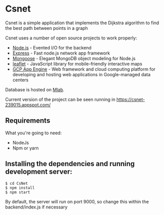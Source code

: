 # Csnet

Csnet is a simple application that implements the Dijkstra algorithm to find the best path between points in a graph

Csnet uses a number of open source projects to work properly:

* [Node.js](https://nodejs.org/en/) - Evented I/O for the backend
* [Express](https://expressjs.com/pt-br/) - Fast node.js network app framework
* [Mongoose](https://mongoosejs.com/) - Elegant MongoDB object modeling for Node.js
* [leaflet](https://leafletjs.com/) - JavaScript library for mobile-friendly interactive maps
* [GCP App Engine](https://cloud.google.com/appengine/) - Web framework and cloud computing platform for developing and hosting web applications in Google-managed data centers

Database is hosted on [Mlab](https://mlab.com/).

Current version of the project can be seen running in https://csnet-239015.appspot.com/


## Requirements
What you're going to need:
- NodeJs
- Npm or yarn

## Installing the dependencies and running development server:
```
$ cd CsNet
$ npm install
$ npm start
```
By default, the server will run on port 9000, so change this within the backend/index.js if necessary











